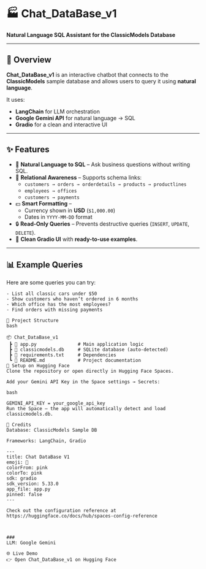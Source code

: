 # 🏭 Chat_DataBase_v1
**Natural Language SQL Assistant for the ClassicModels Database**

---

## 🚀 Overview
**Chat_DataBase_v1** is an interactive chatbot that connects to the **ClassicModels** sample database and allows users to query it using **natural language**.  

It uses:  
- **LangChain** for LLM orchestration  
- **Google Gemini API** for natural language → SQL  
- **Gradio** for a clean and interactive UI  

---

## ✨ Features
- 💬 **Natural Language to SQL** – Ask business questions without writing SQL.  
- 🔗 **Relational Awareness** – Supports schema links:  
  - `customers → orders → orderdetails → products → productlines`  
  - `employees → offices`  
  - `customers → payments`  
- 💵 **Smart Formatting** –  
  - Currency shown in **USD** (`$1,000.00`)  
  - Dates in `YYYY-MM-DD` format  
- 🔒 **Read-Only Queries** – Prevents destructive queries (`INSERT`, `UPDATE`, `DELETE`).  
- 🎨 **Clean Gradio UI** with **ready-to-use examples**.  

---

## 📊 Example Queries
Here are some queries you can try:  

```text
- List all classic cars under $50
- Show customers who haven’t ordered in 6 months
- Which office has the most employees?
- Find orders with missing payments

📂 Project Structure
bash

📦 Chat_DataBase_v1
 ┣ 📜 app.py               # Main application logic
 ┣ 📜 classicmodels.db     # SQLite database (auto-detected)
 ┣ 📜 requirements.txt     # Dependencies
 ┗ 📜 README.md            # Project documentation
🔑 Setup on Hugging Face
Clone the repository or open directly in Hugging Face Spaces.

Add your Gemini API Key in the Space settings → Secrets:

bash

GEMINI_API_KEY = your_google_api_key
Run the Space – the app will automatically detect and load classicmodels.db.

🙌 Credits
Database: ClassicModels Sample DB

Frameworks: LangChain, Gradio

---
title: Chat DataBase V1
emoji: 🐠
colorFrom: pink
colorTo: pink
sdk: gradio
sdk_version: 5.33.0
app_file: app.py
pinned: false
---

Check out the configuration reference at https://huggingface.co/docs/hub/spaces-config-reference



### 
LLM: Google Gemini

🌐 Live Demo
👉 Open Chat_DataBase_v1 on Hugging Face
